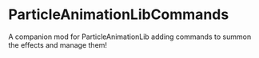 # ParticleAnimationLibCommands
A companion mod for ParticleAnimationLib adding commands to summon the effects and manage them!
